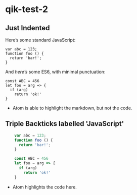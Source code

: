 # qik-test-2

## Just Indented

Here’s some standard JavaScript:

    var abc = 123;
    function foo () {
      return 'bar!';
    }

And _here’s_ some ES6, with minimal punctuation:

    const ABC = 456
    let foo = arg => {
      if (arg)
        return 'ok!'
    }

- Atom is able to highlight the markdown, but not the code.

## Triple Backticks labelled 'JavaScript'

```JavaScript
    var abc = 123;
    function foo () {
      return 'bar!';
    }
```

```JavaScript
    const ABC = 456
    let foo = arg => {
      if (arg)
        return 'ok!'
    }
```

- Atom highlights the code here.
